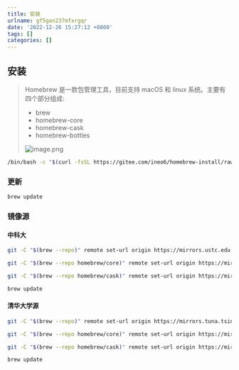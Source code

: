 ```yaml
---
title: 安装
urlname: gf5gan237mfxrgqr
date: '2022-12-26 15:27:12 +0800'
tags: []
categories: []
---
```


## 安装

> Homebrew 是一款包管理工具，目前支持 macOS 和 linux 系统。主要有四个部分组成:
>
> - brew
> - homebrew-core
> - homebrew-cask
> - homebrew-bottles
>
> ![image.png](https://cdn.nlark.com/yuque/0/2022/png/25799318/1672039717021-990f3ab5-3e94-47f7-aba1-26286063759b.png#averageHue=%23efefef&clientId=ub717873d-1c6b-4&crop=0&crop=0&crop=1&crop=1&from=paste&height=136&id=u7a19b119&margin=%5Bobject%20Object%5D&name=image.png&originHeight=271&originWidth=640&originalType=binary∶=1&rotation=0&showTitle=false&size=59480&status=done&style=none&taskId=u48d3941b-7b52-4237-a730-057e993e176&title=&width=320)

```bash
/bin/bash -c "$(curl -fsSL https://gitee.com/ineo6/homebrew-install/raw/master/install.sh)"
```

### 更新

```bash
brew update
```

### 镜像源

#### 中科大

```bash
git -C "$(brew --repo)" remote set-url origin https://mirrors.ustc.edu.cn/brew.git

git -C "$(brew --repo homebrew/core)" remote set-url origin https://mirrors.ustc.edu.cn/homebrew-core.git

git -C "$(brew --repo homebrew/cask)" remote set-url origin https://mirrors.ustc.edu.cn/homebrew-cask.git

brew update
```

#### 清华大学源

```bash
git -C "$(brew --repo)" remote set-url origin https://mirrors.tuna.tsinghua.edu.cn/git/homebrew/brew.git

git -C "$(brew --repo homebrew/core)" remote set-url origin https://mirrors.tuna.tsinghua.edu.cn/git/homebrew/homebrew-core.git

git -C "$(brew --repo homebrew/cask)" remote set-url origin https://mirrors.tuna.tsinghua.edu.cn/git/homebrew/homebrew-cask.git

brew update
```
